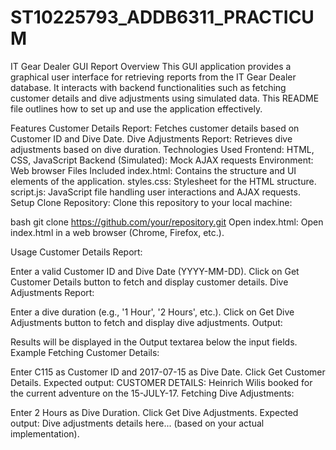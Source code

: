 # ST10225793_ADDB6311_PRACTICUM

IT Gear Dealer GUI Report
Overview
This GUI application provides a graphical user interface for retrieving reports from the IT Gear Dealer database. It interacts with backend functionalities such as fetching customer details and dive adjustments using simulated data. This README file outlines how to set up and use the application effectively.

Features
Customer Details Report: Fetches customer details based on Customer ID and Dive Date.
Dive Adjustments Report: Retrieves dive adjustments based on dive duration.
Technologies Used
Frontend: HTML, CSS, JavaScript
Backend (Simulated): Mock AJAX requests
Environment: Web browser
Files Included
index.html: Contains the structure and UI elements of the application.
styles.css: Stylesheet for the HTML structure.
script.js: JavaScript file handling user interactions and AJAX requests.
Setup
Clone Repository: Clone this repository to your local machine:

bash
git clone https://github.com/your/repository.git
Open index.html: Open index.html in a web browser (Chrome, Firefox, etc.).

Usage
Customer Details Report:

Enter a valid Customer ID and Dive Date (YYYY-MM-DD).
Click on Get Customer Details button to fetch and display customer details.
Dive Adjustments Report:

Enter a dive duration (e.g., '1 Hour', '2 Hours', etc.).
Click on Get Dive Adjustments button to fetch and display dive adjustments.
Output:

Results will be displayed in the Output textarea below the input fields.
Example
Fetching Customer Details:

Enter C115 as Customer ID and 2017-07-15 as Dive Date.
Click Get Customer Details.
Expected output: CUSTOMER DETAILS: Heinrich Wilis booked for the current adventure on the 15-JULY-17.
Fetching Dive Adjustments:

Enter 2 Hours as Dive Duration.
Click Get Dive Adjustments.
Expected output: Dive adjustments details here... (based on your actual implementation).